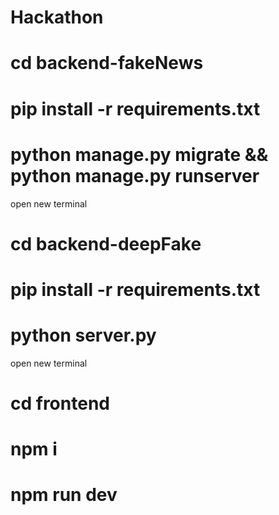 # Hackathon

# cd backend-fakeNews
# pip install -r requirements.txt
# python manage.py migrate && python manage.py runserver

open new terminal

# cd backend-deepFake
# pip install -r requirements.txt
# python server.py

open new terminal

# cd frontend
# npm i
# npm run dev